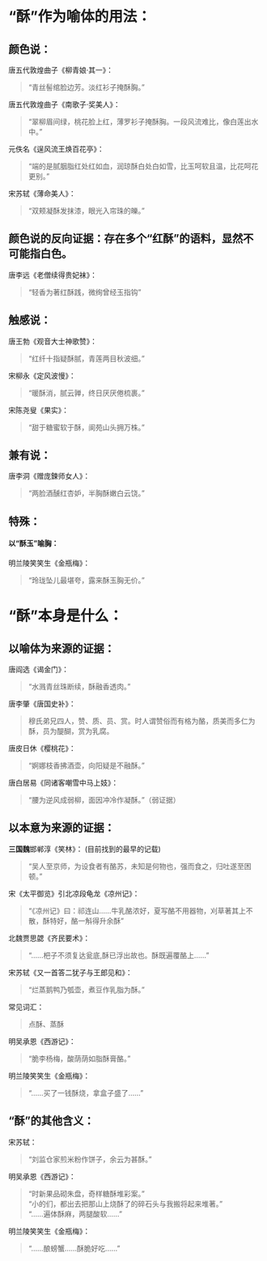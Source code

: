 # “酥”作为喻体的用法：
## 颜色说：  
唐五代敦煌曲子《柳青娘·其一》：  
> “青丝髻绾脸边芳。淡红衫子掩酥胸。”  

唐五代敦煌曲子《南歌子·奖美人》：  
> “翠柳眉间绿，桃花脸上红，薄罗衫子掩酥胸。一段风流难比，像白莲出水中。”  

元佚名《逞风流王焕百花亭》：  
> “端的是腻胭脂红处红如血，润琼酥白处白如雪，比玉呵软且温，比花呵花更别。”  

宋苏轼《薄命美人》：  
> “双颊凝酥发抹漆，眼光入帘珠的皪。”  


## 颜色说的反向证据：存在多个“红酥”的语料，显然不可能指白色。  
唐李远《老僧续得贵妃袜》：  
> “轻香为著红酥践，微绚曾经玉指钩”  

## 触感说：  
唐王勃《观音大士神歌赞》：  
> “红纤十指疑酥腻，青莲两目秋波细。”  

宋柳永《定风波慢》：  
> “暖酥消，腻云亸，终日厌厌倦梳裹。”  

宋陈尧叟《果实》：  
> “甜于糖蜜软于酥，阆苑山头拥万株。”  

## 兼有说：  
唐李洞《赠庞鍊师女人》：  
> “两脸酒醺红杏妒，半胸酥嫩白云饶。”  

## 特殊：  
#### 以“酥玉”喻胸：  
明兰陵笑笑生《金瓶梅》：  
> “玲珑坠儿最堪夸，露来酥玉胸无价。”  


    
# “酥”本身是什么：  
## 以喻体为来源的证据：  
唐阎选《谒金门》：  
> “水溅青丝珠断续，酥融香透肉。”  

唐李肇《唐国史补》：  
> 穆氏弟兄四人，赞、质、员、赏。时人谓赞俗而有格为酪，质美而多仁为酥，员为醍醐，赏为乳腐。  

唐皮日休《樱桃花》：  
> “婀娜枝香拂酒壶，向阳疑是不融酥。”  

唐白居易《同诸客嘲雪中马上妓》：  
> “腰为逆风成弱柳，面因冲冷作凝酥。”（弱证据）  
  

## 以本意为来源的证据：  
**三国魏**邯郸淳《笑林》：  (目前找到的最早的记载)
> “吴人至京师，为设食者有酪苏，未知是何物也，强而食之，归吐遂至困顿。”  

宋《太平御览》引北凉段龟龙《凉州记》：  
> “《凉州记》曰：祁连山……牛乳酪浓好，夏写酪不用器物，刈草著其上不散，酥特好，酪一斛得升余酥”  

北魏贾思勰《齐民要术》：  
> “……杷子不须复达瓮底,酥已浮出故也。酥既遍覆酪上……”  

宋苏轼《又一首答二犹子与王郎见和》：  
> “烂蒸鹅鸭乃瓠壶，煮豆作乳脂为酥。”  

常见词汇：  
> 点酥、蒸酥  

明吴承恩《西游记》：  
> “脆李杨梅，酸荫荫如脂酥膏酪。”  

明兰陵笑笑生《金瓶梅》：  
> “……买了一钱酥烧，拿盒子盛了……”  
  
## “酥”的其他含义：  
宋苏轼：  
> “刘监仓家煎米粉作饼子，余云为甚酥。”  

明吴承恩《西游记》：  
> “时新果品砌朱盘，奇样糖酥堆彩案。”  
“小的们，都出去把那山上烧酥了的碎石头与我搬将起来堆著。”  
“……遍体酥麻，两腿酸软……”  

明兰陵笑笑生《金瓶梅》：  
> “……酿螃蟹……酥脆好吃……”  
